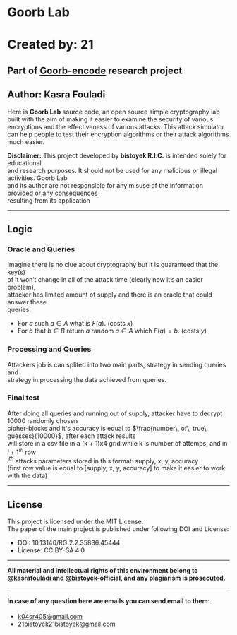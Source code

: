 # Goorb Lab
# Created by: 21
## Part of [Goorb-encode](https://github.com/bistoyek-official/Goorb-encode) research project
## Author: Kasra Fouladi

Here is **Goorb Lab** source code, an open source simple cryptography lab\
built with the aim of making it easier to examine the security of various\
encryptions and the effectiveness of various attacks. This attack simulator\
can help people to test their encryption algorithms or their attack algorithms\
much easier.

**Disclaimer:** This project developed by **bistoyek R.I.C.** is intended solely for educational\
and research purposes. It should not be used for any malicious or illegal activities. Goorb Lab\
and its author are not responsible for any misuse of the information provided or any consequences\
resulting from its application

***
## Logic

### Oracle and Queries
Imagine there is no clue about cryptography but it is guaranteed that the key(s)\
of it won’t change in all of the attack time (clearly now it’s an easier problem),\
attacker has limited amount of supply and there is an oracle that could answer these\
queries:
- For $a$ such $a \in A$ what is $F(a)$. (costs $x$)
- For $b$ that $b \in B$ return $a$ random $a \in A$ which $F(a) = b$. (costs $y$)

### Processing and Queries
Attackers job is can splited into two main parts, strategy in sending queries and\
strategy in processing the data achieved from queries.

### Final test
After doing all queries and running out of supply, attacker have to decrypt 10000 randomly chosen\
cipher-blocks and it's accuracy is equal to $\frac{number\, of\, true\, guesses}{10000}$, after each attack results\
will store in a csv file in a (k + 1)x4 grid while k is number of attemps, and in ${i+1}^{th}$ row\
$i^{th}$ attacks parameters stored in this format: supply, x, y, accuracy\
(first row value is equal to [supply, x, y, accuracy] to make it easier to work with the data)

***
## License
This project is licensed under the MIT License.\
The paper of the main project is published under following DOI and License:
- DOI: 10.13140/RG.2.2.35836.45444
- License: CC BY-SA 4.0
***
**All material and intellectual rights of this environment belong to [@kasrafouladi](https://github.com/kasrafouladi) and [@bistoyek-official](https://github.com/bistoyek-official), and any plagiarism is prosecuted.**
***
#### In case of any question here are emails you can send email to them:
- k04sr405@gmail.com
- 21bistoyek21bistoyek@gmail.com
